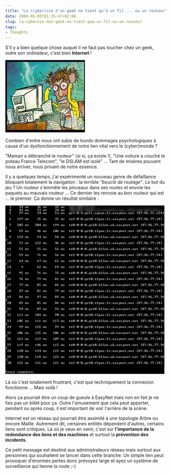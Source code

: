 ```yaml
---
title: "La (cyber)vie d'un geek ne tient qu'à un fil ... ou un routeur"
date: 2009-05-05T01:35:47+02:00
slug: la-cybervie-dun-geek-ne-tient-qua-un-fil-ou-un-routeur
tags:
- Thoughts
---
```


S'il y a bien quelque chose auquel il ne faut pas toucher chez un geek, outre son ordinateur, c'est bien **Internet** !

![frustrated](frustrated_1.jpg)

Combien d'entre nous ont subis de lourds dommages psychologiques à cause d'un dysfonctionnement de notre lien vital vers le (cyber)monde ?

"Maman a débranché le routeur" (si si, ça existe !), "Une voiture a couché le poteau France Telecom", "le DSLAM est isolé" ... Tant de misères pouvant nous arriver, nous privant de notre essence.

Il y a quelques temps, j'ai expérimenté un nouveau genre de défaillance bloquant totalement la navigation : la terrible _"boucle de routage"_. Le but du jeu ? Un routeur s'emmêle les pinceaux dans ses routes et envoie les paquets au mauvais routeur ... Ce dernier les renvoie au bon routeur qui est ... le premier. Ça donne un résultat similaire :

![easynet-infinite-router-loop1](easynet-infinite-router-loop1.jpg)

Là où c'est totalement frustrant, c'est que techniquement la connexion fonctionne ... Mais voilà !

Alors ça pourrait être un coup de gueule à EasyNet mais non en fait je ne fais pas un billet pour ça. Outre l'amusement que cela peut apporter, pendant ou après coup, il est important de voir l'arrière de la scène.

Internet est un réseau qui pourrait être assimilé à une topologie Arbre ou encore Maille. Autrement dit, certaines entités dépendent d'autres, certains liens sont critiques. Là où je veux en venir, c'est sur **l'importance de la redondance des liens et des machines** et surtout la **prévention des incidents**.

Ce petit message est destiné aux administrateurs réseau mais surtout aux personnes qui souhaitent se lancer dans cette branche. Un simple lien peut provoquer d'énormes pertes donc prévoyez large et ayez un système de surveillance qui tienne la route ;-)
